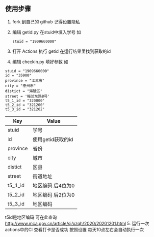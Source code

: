 ## 使用步骤

1. fork 到自己的 github 记得设置隐私

2. 编辑 getid.py 在stuid中填入学号 如 

   ```
   stuid = "1909660000"
   ```

   

3. 打开 Actions 执行 getid 在运行结果里找到获取的id

4. 编辑 checkin.py 填好参数
  如   

  ```
  stuid = "1909660000"
  id = "35900"
  province = "江苏省"
  city = "泰州市"
  distict = "海陵区"
  street = '梅兰东路8号'
  t5_1_id = "320000"
  t5_2_id = "321200"
  t5_3_id = "321202"
  ```

  | Key      | Value             |
  | -------- | ----------------- |
  | stuid    | 学号              |
  | id       | 使用getid获取的id |
  | province | 省份              |
  | city     | 城市              |
  | distict  | 区县              |
  | street   | 街道地址          |
  | t5_1_id  | 地区编码 后4位为0 |
  | t5_2_id  | 地区编码 后2位为0 |
  | t5_3_id  | 地区编码          |

  

t5id是地区编码 可在此查询 http://www.mca.gov.cn/article/sj/xzqh/2020/20201201.html
5. 运行一次actions中的CI 查看打卡是否成功 按照设置 每天10点左右会自动执行一次 
